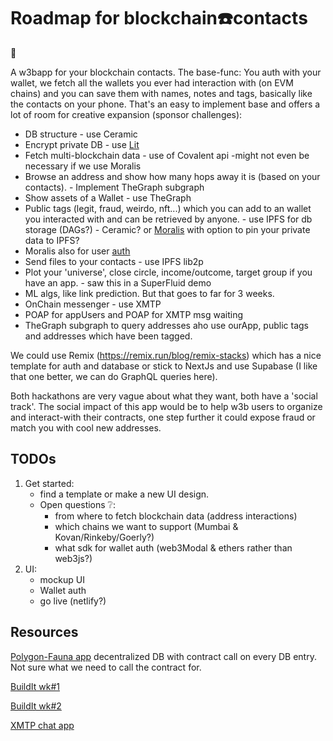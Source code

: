 # Roadmap for blockchain☎️contacts

🥁

A w3bapp for your blockchain contacts.
The base-func:
You auth with your wallet, we fetch all the wallets you ever had interaction with (on EVM chains) and you can save them with names, notes and tags, basically like the contacts on your phone.
That's an easy to implement base and offers a lot of room for creative expansion (sponsor challenges):

- DB structure - use Ceramic
- Encrypt private DB - use [Lit](https://developer.litprotocol.com/)
- Fetch multi-blockchain data - use of Covalent api -might not even be necessary if we use Moralis
- Browse an address and show how many hops away it is (based on your contacts). - Implement TheGraph subgraph
- Show assets of a Wallet - use TheGraph
- Public tags (legit, fraud, weirdo, nft...) which you can add to an wallet you interacted with and can be retrieved by anyone. - use IPFS for db storage (DAGs?) - Ceramic? or [Moralis](https://moralis.io/) with option to pin your private data to IPFS?
- Moralis also for user [auth](https://docs.moralis.io/moralis-dapp/connect-the-sdk/connect-with-react)
- Send files to your contacts - use IPFS lib2p
- Plot your 'universe', close circle, income/outcome, target group if you have an app. - saw this in a SuperFluid demo
- ML algs, like link prediction. But that goes to far for 3 weeks.
- OnChain messenger - use XMTP
- POAP for appUsers and POAP for XMTP msg waiting
- TheGraph subgraph to query addresses aho use ourApp, public tags and addresses which have been tagged.

We could use Remix (https://remix.run/blog/remix-stacks) which has a nice template for auth and database or stick to NextJs and use Supabase (I like that one better, we can do GraphQL queries here).

Both hackathons are very vague about what they want, both have a 'social track'.
The social impact of this app would be to help w3b users to organize and interact-with their contracts, one step further it could expose fraud or match you with cool new addresses.

## TODOs

1. Get started:
   - find a template or make a new UI design.
   - Open questions ❔:
     - from where to fetch blockchain data (address interactions)
     - which chains we want to support (Mumbai & Kovan/Rinkeby/Goerly?)
     - what sdk for wallet auth (web3Modal & ethers rather than web3js?)
2. UI:
   - mockup UI
   - Wallet auth
   - go live (netlify?)

## Resources

[Polygon-Fauna app](https://docs.polygon.technology/docs/develop/dapp-fauna-polygon-react/) decentralized DB with contract call on every DB entry. Not sure what we need to call the contract for.

[BuildIt wk#1](https://www.youtube.com/watch?v=S8hZ5rDV7kg)

[BuildIt wk#2](https://www.youtube.com/watch?v=2Bae-wfl0es)

[XMTP chat app](https://github.com/xmtp/example-chat-react_)
